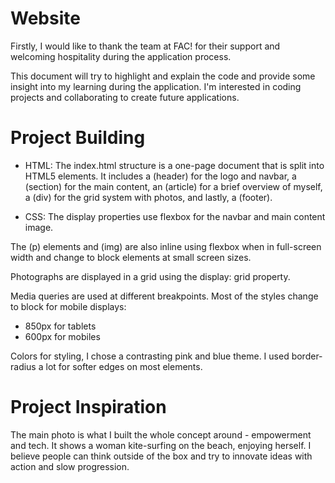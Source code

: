# Website

Firstly, I would like to thank the team at FAC! for their support and welcoming hospitality during the application process.

This document will try to highlight and explain the code and provide some insight into my learning during the application. I'm interested in coding projects and collaborating to create future applications.

# Project Building

- HTML:
    The index.html structure is a one-page document that is split into HTML5 elements. It includes a (header) for the logo and navbar, a (section) for the main content, an (article) for a brief overview of myself, a (div) for the grid system with photos, and lastly, a (footer).

- CSS:
    The display properties use flexbox for the navbar and main content image.

The (p) elements and (img) are also inline using flexbox when in full-screen width and change to block elements at small screen sizes.

Photographs are displayed in a grid using the display: grid property.

Media queries are used at different breakpoints. Most of the styles change to block for mobile displays:

- 850px for tablets
- 600px for mobiles

Colors for styling, I chose a contrasting pink and blue theme. I used border-radius a lot for softer edges on most elements.


# Project Inspiration

The main photo is what I built the whole concept around - empowerment and tech. It shows a woman kite-surfing on the beach, enjoying herself. I believe people can think outside of the box and try to innovate ideas with action and slow progression.